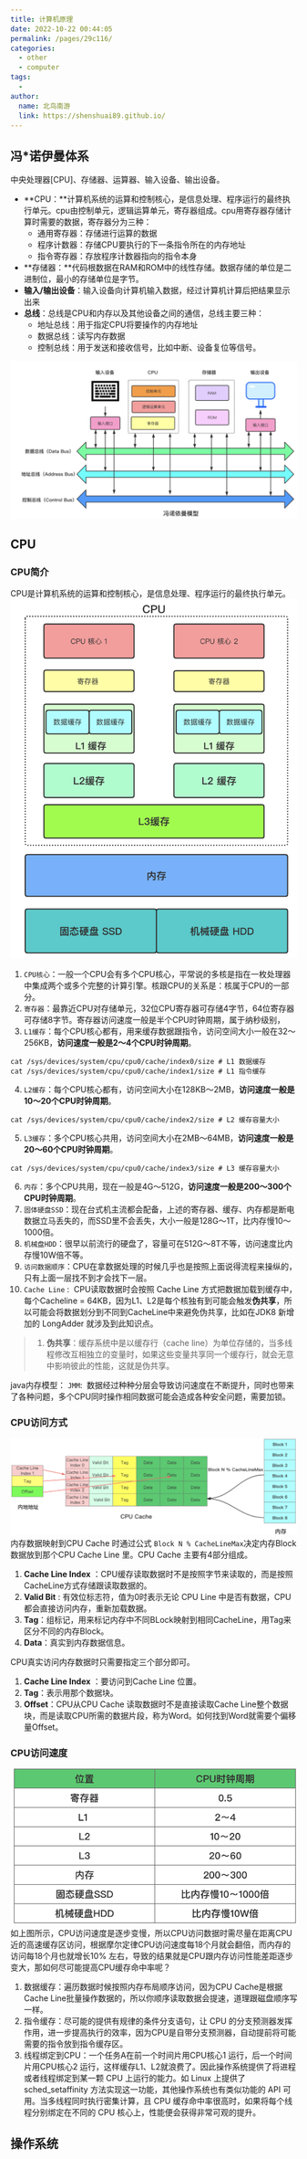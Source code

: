 ```yaml
---
title: 计算机原理
date: 2022-10-22 00:44:05
permalink: /pages/29c116/
categories:
  - other
  - computer
tags:
  - 
author: 
  name: 北鸟南游
  link: https://shenshuai89.github.io/
---
```

## 冯*诺伊曼体系
中央处理器[CPU]、存储器、运算器、输入设备、输出设备。

- **CPU：**计算机系统的运算和控制核心，是信息处理、程序运行的最终执行单元。cpu由控制单元，逻辑运算单元，寄存器组成。cpu用寄存器存储计算时需要的数据，寄存器分为三种：
   - 通用寄存器：存储进行运算的数据
   - 程序计数器：存储CPU要执行的下一条指令所在的内存地址
   - 指令寄存器：存放程序计数器指向的指令本身
- **存储器：**代码根数据在RAM和ROM中的线性存储。数据存储的单位是二进制位，最小的存储单位是字节。
- **输入/输出设备**：输入设备向计算机输入数据，经过计算机计算后把结果显示出来
- **总线**：总线是CPU和内存以及其他设备之间的通信，总线主要三种：
   - 地址总线：用于指定CPU将要操作的内存地址
   - 数据总线：读写内存数据
   - 控制总线：用于发送和接收信号，比如中断、设备复位等信号。

![tixi.png](/assets/images/tixi.png)
## CPU
### CPU简介
CPU是计算机系统的运算和控制核心，是信息处理、程序运行的最终执行单元。
![cpu-03.png](/assets/images/cpu-03.png)

1.  `CPU核心`：一般一个CPU会有多个CPU核心，平常说的多核是指在一枚处理器中集成两个或多个完整的计算引擎。核跟CPU的关系是：核属于CPU的一部分。 
2.  `寄存器`：最靠近CPU对存储单元，32位CPU寄存器可存储4字节，64位寄存器可存储8字节。寄存器访问速度一般是半个CPU时钟周期，属于纳秒级别， 
3.  `L1缓存`：每个CPU核心都有，用来缓存数据跟指令，访问空间大小一般在32～256KB，**访问速度一般是2～4个CPU时钟周期**。 
```
cat /sys/devices/system/cpu/cpu0/cache/index0/size # L1 数据缓存
cat /sys/devices/system/cpu/cpu0/cache/index1/size # L1 指令缓存
```

4.  `L2缓存`：每个CPU核心都有，访问空间大小在128KB～2MB，**访问速度一般是10～20个CPU时钟周期**。 
```
cat /sys/devices/system/cpu/cpu0/cache/index2/size # L2 缓存容量大小
```

5.  `L3缓存`：多个CPU核心共用，访问空间大小在2MB～64MB，**访问速度一般是20～60个CPU时钟周期**。 
```
cat /sys/devices/system/cpu/cpu0/cache/index3/size # L3 缓存容量大小
```

6.  `内存`：多个CPU共用，现在一般是4G～512G，**访问速度一般是200～300个CPU时钟周期**。 
7.  `固体硬盘SSD`：现在台式机主流都会配备，上述的寄存器、缓存、内存都是断电数据立马丢失的，而SSD里不会丢失，大小一般是128G～1T，比内存慢10～1000倍。 
8.  `机械盘HDD`：很早以前流行的硬盘了，容量可在512G～8T不等，访问速度比内存慢10W倍不等。 
9.  `访问数据顺序`：CPU在拿数据处理的时候几乎也是按照上面说得流程来操纵的，只有上面一层找不到才会找下一层。 
10.  `Cache Line` :  CPU读取数据时会按照 Cache Line 方式把数据加载到缓存中，每个Cacheline = 64KB，因为L1、L2是每个核独有到可能会触发**伪共享**，所以可能会将数据划分到不同到CacheLine中来避免伪共享，比如在JDK8 新增加的 LongAdder 就涉及到此知识点。 

> 1. **伪共享**：缓存系统中是以缓存行（cache line）为单位存储的，当多线程修改互相独立的变量时，如果这些变量共享同一个缓存行，就会无意中影响彼此的性能，这就是伪共享。


java内存模型： `JMM`:  数据经过种种分层会导致访问速度在不断提升，同时也带来了各种问题，多个CPU同时操作相同数据可能会造成各种安全问题，需要加锁。
### CPU访问方式
![cpu-04.png](/assets/images/cpu-04.png)
内存数据映射到CPU Cache 时通过公式 `Block N % CacheLineMax`决定内存Block数据放到那个CPU Cache Line 里。CPU Cache 主要有4部分组成。

1. **Cache Line Index** ：CPU缓存读取数据时不是按照字节来读取的，而是按照CacheLine方式存储跟读取数据的。
2. **Valid Bit** : 有效位标志符，值为0时表示无论 CPU Line 中是否有数据，CPU 都会直接访问内存，重新加载数据。
3. **Tag**：组标记，用来标记内存中不同BLock映射到相同CacheLine，用Tag来区分不同的内存Block。
4. **Data**：真实到内存数据信息。

CPU真实访问内存数据时只需要指定三个部分即可。

1. **Cache Line Index** ：要访问到Cache Line 位置。
2. **Tag**：表示用那个数据块。
3. **Offset**：CPU从CPU Cache 读取数据时不是直接读取Cache Line整个数据块，而是读取CPU所需的数据片段，称为Word。如何找到Word就需要个偏移量Offset。
### CPU访问速度
![cpu-05.png](/assets/images/cpu-05.png)
如上图所示，CPU访问速度是逐步变慢，所以CPU访问数据时需尽量在距离CPU近的高速缓存区访问，根据摩尔定律CPU访问速度每18个月就会翻倍，而内存的访问每18个月也就增长10% 左右，导致的结果就是CPU跟内存访问性能差距逐步变大，那如何尽可能提高CPU缓存命中率呢？

1. 数据缓存：遍历数据时候按照内存布局顺序访问，因为CPU Cache是根据Cache Line批量操作数据的，所以你顺序读取数据会提速，道理跟磁盘顺序写一样。
2. 指令缓存：尽可能的提供有规律的条件分支语句，让 CPU 的分支预测器发挥作用，进一步提高执行的效率，因为CPU是自带分支预测器，自动提前将可能需要的指令放到指令缓存区。
3. 线程绑定到CPU：一个任务A在前一个时间片用CPU核心1 运行，后一个时间片用CPU核心2 运行，这样缓存L1、L2就浪费了。因此操作系统提供了将进程或者线程绑定到某一颗 CPU 上运行的能力。如 Linux 上提供了 sched_setaffinity 方法实现这一功能，其他操作系统也有类似功能的 API 可用。当多线程同时执行密集计算，且 CPU 缓存命中率很高时，如果将每个线程分别绑定在不同的 CPU 核心上，性能便会获得非常可观的提升。
## 操作系统



